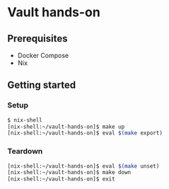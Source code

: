 # Vault hands-on

## Prerequisites

- Docker Compose
- Nix

## Getting started

### Setup

```sh
$ nix-shell
[nix-shell:~/vault-hands-on]$ make up
[nix-shell:~/vault-hands-on]$ eval $(make export)
```

### Teardown

```sh
[nix-shell:~/vault-hands-on]$ eval $(make unset)
[nix-shell:~/vault-hands-on]$ make down
[nix-shell:~/vault-hands-on]$ exit
```
